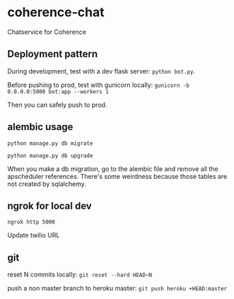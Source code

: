 # coherence-chat
Chatservice for Coherence

## Deployment pattern
During development, test with a dev flask server: `python bot.py`.

Before pushing to prod, test with gunicorn locally: `gunicorn -b 0.0.0.0:5000 bot:app --workers 1`

Then you can safely push to prod.

## alembic usage
`python manage.py db migrate`

`python manage.py db upgrade`

When you make a db migration, go to the alembic file and remove all the apscheduler references. There's some weirdness because those tables are not created by sqlalchemy.

## ngrok for local dev
`ngrok http 5000`

Update twilio URL

## git
reset N commits locally: `git reset --hard HEAD~N`

push a non master branch to heroku master: `git push heroku +HEAD:master`
